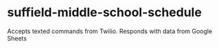 # suffield-middle-school-schedule
Accepts texted commands from Twilio. Responds with data from Google Sheets
